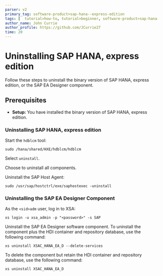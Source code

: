 ```yaml
---
parser: v2
primary_tag: software-product>sap-hana--express-edition
tags: [  tutorial>how-to, tutorial>beginner, software-product>sap-hana--express-edition  ]
author_name: John Currie
author_profile: https://github.com/JCurrie27
time: 20
---
```

# Uninstalling SAP HANA, express edition
<!-- description --> Follow these steps to uninstall the binary version of SAP HANA, express edition, or the SAP EA Designer component.

## Prerequisites  
- **Setup:** You have installed the binary version of SAP HANA, express edition.



### Uninstalling SAP HANA, express edition



Start the `hdblcm` tool:

`sudo /hana/shared/HXE/hdblcm/hdblcm`


Select `uninstall`.

Choose to uninstall all components.

Uninstall the SAP Host Agent:

`sudo /usr/sap/hostctrl/exe/saphostexec -uninstall`



### Uninstalling the SAP EA Designer Component



As the `<sid>adm` user, log in to XSA:

`xs login -u xsa_admin -p "<password>" -s SAP`

Uninstall the SAP EA Designer software component. To uninstall the component plus the HDI container and repository database, use the following command:

`xs uninstall XSAC_HANA_EA_D --delete-services`

To delete the component but retain the HDI container and repository database, use the following command:

`xs uninstall XSAC_HANA_EA_D`



